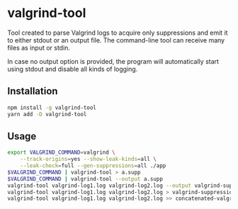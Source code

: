 # valgrind-tool

Tool created to parse Valgrind logs to acquire only suppressions and emit it to either stdout or an output file. The command-line tool can receive many files as input or stdin.

In case no output option is provided, the program will automatically start using stdout and disable all kinds of logging.

## Installation

```sh
npm install -g valgrind-tool
yarn add -D valgrind-tool
```

## Usage

```sh
export VALGRIND_COMMAND=valgrind \
    --track-origins=yes --show-leak-kinds=all \
    --leak-check=full --gen-suppressions=all ./app
$VALGRIND_COMMAND | valgrind-tool > a.supp
$VALGRIND_COMMAND | valgrind-tool --output a.supp
valgrind-tool valgrind-log1.log valgrind-log2.log --output valgrind-suppressions.supp
valgrind-tool valgrind-log1.log valgrind-log2.log > valgrind-suppressions.supp
valgrind-tool valgrind-log1.log valgrind-log2.log >> concatenated-valgrind-suppressions.supp
```